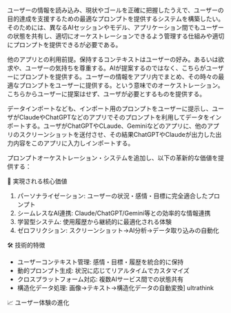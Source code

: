 
ユーザーの情報を読み込み、現状やゴールを正確に把握したうえで、ユーザーの目的達成を支援するための最適なプロンプトを提供するシステムを構築したい。 そのためには、異なるAIセッションやモデル、アプリケーション間でもユーザーの状態を共有し、適切にオーケストレーションできるよう管理する仕組みや適切にプロンプトを提供できるが必要である。

他のアプリとの利用前提。保持するコンテキストはユーザーの好み。あるいは欲求や、ユーザーの気持ちを尊重する。AIが提案するのではなく、こちらがユーザーにプロンプトを提供する。ユーザーの情報をアプリ内でまとめ、その時々の最適なプロンプトをユーザーに提供する。という意味でのオーケストレーション。こちらからユーザーに提案はせず、ユーザが必要とするものを提供する。

データインポートなども、インポート用のプロンプトをユーザーに提示し、ユーザがClaudeやChatGPTなどのアプリでそのプロンプトを利用してデータをインポートする。ユーザがChatGPTやCLaude、Geminiなどのアプリに、他のアプリのスクリーンショットを送付させ、その結果ChatGPTやClaudeが出力した出力内容をこのアプリに入力しインポートする。    

プロンプトオーケストレーション・システムを追加し、以下の革新的な価値を提供する：

  🎯 実現される核心価値

  1. パーソナライゼーション: ユーザーの状況・感情・目標に完全適合したプロンプト
  2. シームレスなAI連携: Claude/ChatGPT/Gemini等との効率的な情報連携
  3. 学習型システム: 使用履歴から継続的に最適化される体験
  4. ゼロフリクション: スクリーンショット→AI分析→データ取り込みの自動化

  🛠 技術的特徴

  - ユーザーコンテキスト管理: 感情・目標・履歴を統合的に保持
  - 動的プロンプト生成: 状況に応じてリアルタイムでカスタマイズ
  - クロスプラットフォーム対応: 複数AIサービス間での状態共有
  - 構造化データ処理: 画像→テキスト→構造化データの自動変換]
ultrathink

  📈 ユーザー体験の進化

